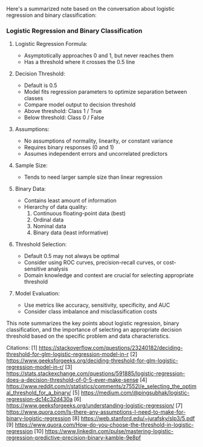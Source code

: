 Here's a summarized note based on the conversation about logistic regression and binary classification:

### Logistic Regression and Binary Classification

1. Logistic Regression Formula:

   - Asymptotically approaches 0 and 1, but never reaches them
   - Has a threshold where it crosses the 0.5 line

2. Decision Threshold:

   - Default is 0.5
   - Model fits regression parameters to optimize separation between classes
   - Compare model output to decision threshold
   - Above threshold: Class 1 / True
   - Below threshold: Class 0 / False

3. Assumptions:

   - No assumptions of normality, linearity, or constant variance
   - Requires binary responses (0 and 1)
   - Assumes independent errors and uncorrelated predictors

4. Sample Size:

   - Tends to need larger sample size than linear regression

5. Binary Data:

   - Contains least amount of information
   - Hierarchy of data quality:
     1. Continuous floating-point data (best)
     2. Ordinal data
     3. Nominal data
     4. Binary data (least informative)

6. Threshold Selection:

   - Default 0.5 may not always be optimal
   - Consider using ROC curves, precision-recall curves, or cost-sensitive analysis
   - Domain knowledge and context are crucial for selecting appropriate threshold

7. Model Evaluation:
   - Use metrics like accuracy, sensitivity, specificity, and AUC
   - Consider class imbalance and misclassification costs

This note summarizes the key points about logistic regression, binary classification, and the importance of selecting an appropriate decision threshold based on the specific problem and data characteristics.

Citations:
[1] https://stackoverflow.com/questions/23240182/deciding-threshold-for-glm-logistic-regression-model-in-r
[2] https://www.geeksforgeeks.org/deciding-threshold-for-glm-logistic-regression-model-in-r/
[3] https://stats.stackexchange.com/questions/591885/logistic-regression-does-a-decision-threshold-of-0-5-ever-make-sense
[4] https://www.reddit.com/r/statistics/comments/z7552l/e_selecting_the_optimal_threshold_for_a_binary/
[5] https://medium.com/@pingsubhak/logistic-regression-dc14c32d430a
[6] https://www.geeksforgeeks.org/understanding-logistic-regression/
[7] https://www.quora.com/Is-there-any-assumptions-I-need-to-make-for-binary-logistic-regression
[8] https://web.stanford.edu/~jurafsky/slp3/5.pdf
[9] https://www.quora.com/How-do-you-choose-the-threshold-in-logistic-regression
[10] https://www.linkedin.com/pulse/mastering-logistic-regression-predictive-precision-binary-kamble-9e8pf
